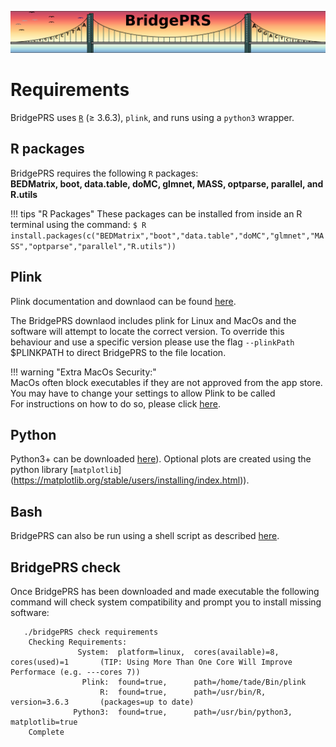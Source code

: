 ![Screenshot](img/slim/req_logo2.png)

# Requirements 

BridgePRS uses [`R`](https://www.r-project.org/) ($\geq$ 3.6.3), `plink`, and runs using a `python3` wrapper. 


## R packages

BridgePRS requires the following `R` packages:   
**BEDMatrix, boot, data.table, doMC, glmnet, MASS, optparse, parallel, and R.utils**

!!! tips "R Packages"
    These packages can be installed from inside an R terminal using the command: 
        ```
        $ R 
        install.packages(c("BEDMatrix","boot","data.table","doMC","glmnet","MASS","optparse","parallel","R.utils")) 
        ```


## Plink 
Plink documentation and downlaod can be found [here](https://www.cog-genomics.org/plink/).

The BridgePRS downlaod includes plink for Linux and MacOs and
the software will attempt to locate the correct version.  To override
this behaviour and use a specific version please use the flag
`--plinkPath` $PLINKPATH to direct BridgePRS
to the file location.  

!!! warning "Extra MacOs Security:"   
    MacOs often block executables if they are not approved from the app store.
    You may have to change your settings to allow Plink to be called  
    For instructions on how to do so, please click [here](req_mac.md).   




## Python
Python3+ can be downloaded 
[here](https://www.python.org/downloads/)). Optional plots are created using
the python library [`matplotlib`]
(https://matplotlib.org/stable/users/installing/index.html)).

## Bash
BridgePRS can also be run using a shell script as described [here](https://github.com/clivehoggart/BridgePRS).


## BridgePRS check 
Once BridgePRS has been downloaded and made executable the
following command will check system compatibility and prompt you
to install missing software:

```
   ./bridgePRS check requirements
    Checking Requirements:
               System:  platform=linux,  cores(available)=8,          cores(used)=1       (TIP: Using More Than One Core Will Improve Performace (e.g. ---cores 7))
                Plink:  found=true,      path=/home/tade/Bin/plink
                    R:  found=true,      path=/usr/bin/R,             version=3.6.3       (packages=up to date)                                            
              Python3:  found=true,      path=/usr/bin/python3,     matplotlib=true
    Complete
```

















